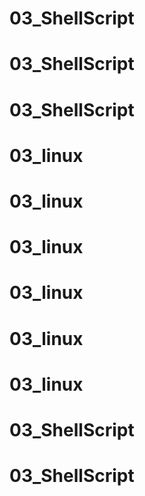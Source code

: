 # 03_ShellScript
# 03_ShellScript
# 03_ShellScript
# 03_linux
# 03_linux
# 03_linux
# 03_linux
# 03_linux
# 03_linux
# 03_ShellScript
# 03_ShellScript
